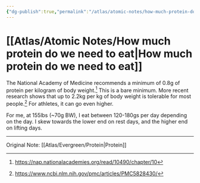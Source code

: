 ```yaml
---
{"dg-publish":true,"permalink":"/atlas/atomic-notes/how-much-protein-do-we-need-to-eat/","tags":["☢️","🏆"],"updated":"2024-11-09T07:38:31.262-08:00"}
---
```



# [[Atlas/Atomic Notes/How much protein do we need to eat\|How much protein do we need to eat]]

The National Academy of Medicine recommends a minimum of 0.8g of protein per kilogram of body weight.[^3] This is a bare minimum. More recent research shows that up to 2.2kg per kg of body weight is tolerable for most people.[^4] For athletes, it can go even higher.

For me, at 155lbs (~70g BW), I eat between 120-180gs per day depending on the day. I skew towards the lower end on rest days, and the higher end on lifting days.

[^1]: https://www.hsph.harvard.edu/nutritionsource/what-should-you-eat/protein/
[^2]: https://www.eufic.org/en/whats-in-food/article/what-are-proteins-and-what-is-their-function-in-the-body
[^3]: https://nap.nationalacademies.org/read/10490/chapter/10
[^4]: https://www.ncbi.nlm.nih.gov/pmc/articles/PMC5828430/

---
Original Note: [[Atlas/Evergreen/Protein\|Protein]]